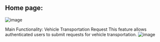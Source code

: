 ## Home page:
![image](https://github.com/user-attachments/assets/37181c75-8314-4cb8-b79e-134d863927b2)

Main Functionality: Vehicle Transportation Request
This feature allows authenticated users to submit requests for vehicle transportation.
![image](https://github.com/user-attachments/assets/5cade36b-30ba-4ee6-b9d6-8cbd10be49e7)

